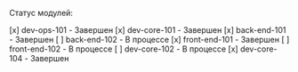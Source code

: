 Статус модулей: 

[x] dev-ops-101 - Завершен
[x] dev-core-101 - Завершен
[x] back-end-101 - Завершен
[ ] back-end-102 - В процессе
[x] front-end-101 - Завершен
[ ] front-end-102 - В процессе
[ ] dev-core-102 - В процессе
[x] dev-core-104 - Завершен
